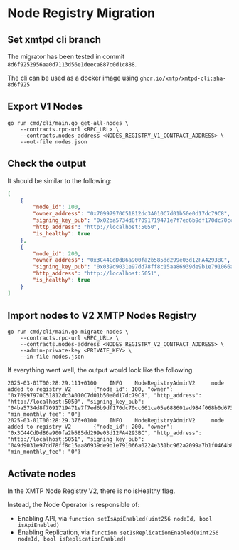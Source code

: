 # Node Registry Migration

## Set xmtpd cli branch

The migrator has been tested in commit `8d6f9252956aa0d7113d56e1deeca887c0d1c888`.

The cli can be used as a docker image using `ghcr.io/xmtp/xmtpd-cli:sha-8d6f925`

## Export V1 Nodes

```shell
go run cmd/cli/main.go get-all-nodes \
    --contracts.rpc-url <RPC_URL> \
    --contracts.nodes-address <NODES_REGISTRY_V1_CONTRACT_ADDRESS> \
    --out-file nodes.json
```

## Check the output

It should be similar to the following:

```json
[
	{
		"node_id": 100,
		"owner_address": "0x70997970C51812dc3A010C7d01b50e0d17dc79C8",
		"signing_key_pub": "0x02ba5734d8f7091719471e7f7ed6b9df170dc70cc661ca05e688601ad984f068b0",
		"http_address": "http://localhost:5050",
		"is_healthy": true
	},
	{
		"node_id": 200,
		"owner_address": "0x3C44CdDdB6a900fa2b585dd299e03d12FA4293BC",
		"signing_key_pub": "0x039d9031e97dd78ff8c15aa86939de9b1e791066a0224e331bc962a2099a7b1f04",
		"http_address": "http://localhost:5051",
		"is_healthy": true
	}
]
```

## Import nodes to V2 XMTP Nodes Registry

```shell
go run cmd/cli/main.go migrate-nodes \
    --contracts.rpc-url <RPC_URL> \
    --contracts.nodes-address <NODES_REGISTRY_V2_CONTRACT_ADDRESS> \
    --admin-private-key <PRIVATE_KEY> \
    --in-file nodes.json
```

If everything went well, the output would look like the following.

```text
2025-03-01T00:28:29.111+0100    INFO    NodeRegistryAdminV2     node added to registry V2       {"node_id": 100, "owner": "0x70997970C51812dc3A010C7d01b50e0d17dc79C8", "http_address": "http://localhost:5050", "signing_key_pub": "04ba5734d8f7091719471e7f7ed6b9df170dc70cc661ca05e688601ad984f068b0d67351e5f06073092499336ab0839ef8a521afd334e53807205fa2f08eec74f4", "min_monthly_fee": "0"}
2025-03-01T00:28:29.376+0100    INFO    NodeRegistryAdminV2     node added to registry V2       {"node_id": 200, "owner": "0x3C44CdDdB6a900fa2b585dd299e03d12FA4293BC", "http_address": "http://localhost:5051", "signing_key_pub": "049d9031e97dd78ff8c15aa86939de9b1e791066a0224e331bc962a2099a7b1f0464b8bbafe1535f2301c72c2cb3535b172da30b02686ab0393d348614f157fbdb", "min_monthly_fee": "0"}
```

## Activate nodes

In the XMTP Node Registry V2, there is no isHealthy flag.

Instead, the Node Operator is responsible of:

- Enabling API, via `function setIsApiEnabled(uint256 nodeId, bool isApiEnabled)`
- Enabling Replication, via `function setIsReplicationEnabled(uint256 nodeId, bool isReplicationEnabled)`
